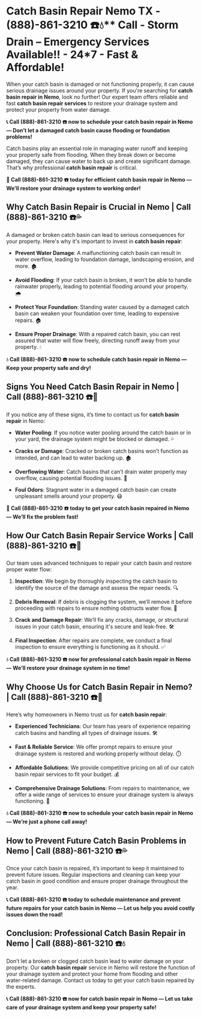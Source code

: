 # Catch Basin Repair Nemo TX - (888)-861-3210 ☎️💧** Call - Storm Drain – Emergency Services Available!! - 24*7 - Fast & Affordable!

When your catch basin is damaged or not functioning properly, it can cause serious drainage issues around your property. If you're searching for **catch basin repair in Nemo**, look no further! Our expert team offers reliable and fast **catch basin repair services** to restore your drainage system and protect your property from water damage.

**📞 Call (888)-861-3210 ☎️ now to schedule your catch basin repair in Nemo — Don’t let a damaged catch basin cause flooding or foundation problems!**

Catch basins play an essential role in managing water runoff and keeping your property safe from flooding. When they break down or become damaged, they can cause water to back up and create significant damage. That’s why professional **catch basin repair** is critical.

**🚨 Call (888)-861-3210 ☎️ today for efficient catch basin repair in Nemo — We’ll restore your drainage system to working order!**

## **Why Catch Basin Repair is Crucial in Nemo | Call (888)-861-3210 ☎️💦**

A damaged or broken catch basin can lead to serious consequences for your property. Here's why it's important to invest in **catch basin repair**:

- **Prevent Water Damage**: A malfunctioning catch basin can result in water overflow, leading to foundation damage, landscaping erosion, and more. 🏚️
- **Avoid Flooding**: If your catch basin is broken, it won’t be able to handle rainwater properly, leading to potential flooding around your property. 🌧️
- **Protect Your Foundation**: Standing water caused by a damaged catch basin can weaken your foundation over time, leading to expensive repairs. 🏠
- **Ensure Proper Drainage**: With a repaired catch basin, you can rest assured that water will flow freely, directing runoff away from your property. 💧

**💧 Call (888)-861-3210 ☎️ now to schedule catch basin repair in Nemo — Keep your property safe and dry!**

## **Signs You Need Catch Basin Repair in Nemo | Call (888)-861-3210 ☎️🔧**

If you notice any of these signs, it’s time to contact us for **catch basin repair** in Nemo:

- **Water Pooling**: If you notice water pooling around the catch basin or in your yard, the drainage system might be blocked or damaged. 💦
- **Cracks or Damage**: Cracked or broken catch basins won’t function as intended, and can lead to water backing up. 🏚️
- **Overflowing Water**: Catch basins that can’t drain water properly may overflow, causing potential flooding issues. 🚨
- **Foul Odors**: Stagnant water in a damaged catch basin can create unpleasant smells around your property. 😷

**🚨 Call (888)-861-3210 ☎️ today to get your catch basin repaired in Nemo — We’ll fix the problem fast!**

## **How Our Catch Basin Repair Service Works | Call (888)-861-3210 ☎️🔧**

Our team uses advanced techniques to repair your catch basin and restore proper water flow:

1. **Inspection**: We begin by thoroughly inspecting the catch basin to identify the source of the damage and assess the repair needs. 🔍
2. **Debris Removal**: If debris is clogging the system, we’ll remove it before proceeding with repairs to ensure nothing obstructs water flow. 🍂
3. **Crack and Damage Repair**: We’ll fix any cracks, damage, or structural issues in your catch basin, ensuring it's secure and leak-free. 🛠️
4. **Final Inspection**: After repairs are complete, we conduct a final inspection to ensure everything is functioning as it should. ✅

**💧 Call (888)-861-3210 ☎️ now for professional catch basin repair in Nemo — We’ll restore your drainage system in no time!**

## **Why Choose Us for Catch Basin Repair in Nemo? | Call (888)-861-3210 ☎️🌟**

Here’s why homeowners in Nemo trust us for **catch basin repair**:

- **Experienced Technicians**: Our team has years of experience repairing catch basins and handling all types of drainage issues. 🛠️
- **Fast & Reliable Service**: We offer prompt repairs to ensure your drainage system is restored and working properly without delay. ⏱️
- **Affordable Solutions**: We provide competitive pricing on all of our catch basin repair services to fit your budget. 💰
- **Comprehensive Drainage Solutions**: From repairs to maintenance, we offer a wide range of services to ensure your drainage system is always functioning. 🔧

**💧 Call (888)-861-3210 ☎️ now to schedule your catch basin repair in Nemo — We’re just a phone call away!**

## **How to Prevent Future Catch Basin Problems in Nemo | Call (888)-861-3210 ☎️💦**

Once your catch basin is repaired, it’s important to keep it maintained to prevent future issues. Regular inspections and cleaning can keep your catch basin in good condition and ensure proper drainage throughout the year.

**📞 Call (888)-861-3210 ☎️ today to schedule maintenance and prevent future repairs for your catch basin in Nemo — Let us help you avoid costly issues down the road!**

## **Conclusion: Professional Catch Basin Repair in Nemo | Call (888)-861-3210 ☎️💧**

Don’t let a broken or clogged catch basin lead to water damage on your property. Our **catch basin repair** service in Nemo will restore the function of your drainage system and protect your home from flooding and other water-related damage. Contact us today to get your catch basin repaired by the experts.

**📞 Call (888)-861-3210 ☎️ now for catch basin repair in Nemo — Let us take care of your drainage system and keep your property safe!**
